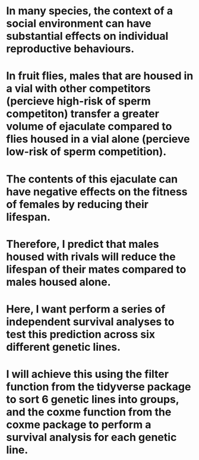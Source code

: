 # In many species, the context of a social environment can have substantial effects on individual reproductive behaviours.
# In fruit flies, males that are housed in a vial with other competitors (percieve high-risk of sperm competiton) transfer a greater volume of ejaculate compared to flies housed in a vial alone (percieve low-risk of sperm competition).
# The contents of this ejaculate can have negative effects on the fitness of females by reducing their lifespan.
# Therefore, I predict that males housed with rivals will reduce the lifespan of their mates compared to males housed alone.
# Here, I want perform a series of independent survival analyses to test this prediction across six different genetic lines.
# I will achieve this using the filter function from the tidyverse package to sort 6 genetic lines into groups, and the coxme function from the coxme package to perform a survival analysis for each genetic line.
